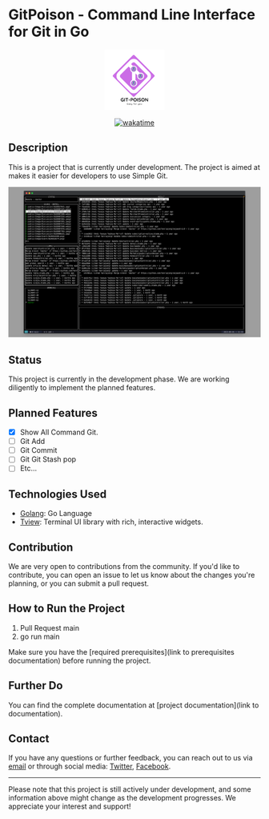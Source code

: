# GitPoison - Command Line Interface for Git in Go
<p align="center">
  <img src="assets/GitPoison-Small.png" />
</p>

<p align="center">
<a href="https://wakatime.com/badge/user/20b45d50-96e3-4927-8a2f-837aff6defc5/project/b4d4676a-8a35-4854-b7b1-49dcb0c36101"><img src="https://wakatime.com/badge/user/20b45d50-96e3-4927-8a2f-837aff6defc5/project/b4d4676a-8a35-4854-b7b1-49dcb0c36101.svg" alt="wakatime"></a>
</p>

## Description
This is a project that is currently under development. The project is aimed at makes it easier for developers to use Simple Git.

![gitpoison screenshot](assets/Screenshot.png "GitPoison : Simple Git Using CLI")


## Status
This project is currently in the development phase. We are working diligently to implement the planned features.

## Planned Features
- [x] Show All Command Git.
- [ ] Git Add
- [ ] Git Commit
- [ ] Git Git Stash pop
- [ ] Etc...

## Technologies Used
- [Golang](https://go.dev/): Go Language
- [Tview](https://github.com/rivo/tview): Terminal UI library with rich, interactive widgets.

## Contribution
We are very open to contributions from the community. If you'd like to contribute, you can open an issue to let us know about the changes you're planning, or you can submit a pull request.

## How to Run the Project
1. Pull Request main
2. go run main

Make sure you have the [required prerequisites](link to prerequisites documentation) before running the project.

## Further Do
You can find the complete documentation at [project documentation](link to documentation).

## Contact
If you have any questions or further feedback, you can reach out to us via [email](info@kabesma.org) or through social media: [Twitter](#), [Facebook](https://www.facebook.com/kabesma.org).

---

Please note that this project is still actively under development, and some information above might change as the development progresses. We appreciate your interest and support!

